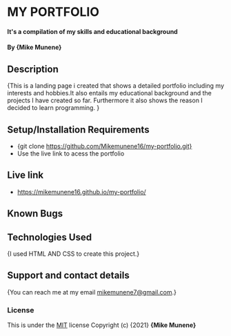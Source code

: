 # MY PORTFOLIO
#### It's a compilation of my skills and educational background
#### By **{Mike Munene}**
## Description
{This is a landing page i created that shows a detailed portfolio including my interests and hobbies.It also entails my educational background and the projects I have created so far. Furthermore it also shows the reason I decided to learn programming. }
## Setup/Installation Requirements
* {git clone https://github.com/Mikemunene16/my-portfolio.git}
* Use the live link to acess the portfolio
## Live link
* https://mikemunene16.github.io/my-portfolio/
## Known Bugs
## Technologies Used
{I used HTML AND CSS to create this project.}
## Support and contact details
{You can reach me at my email mikemunene7@gmail.com.}
### License
This is under the [MIT](LICENSE) license
Copyright (c) {2021} **{Mike Munene}**
